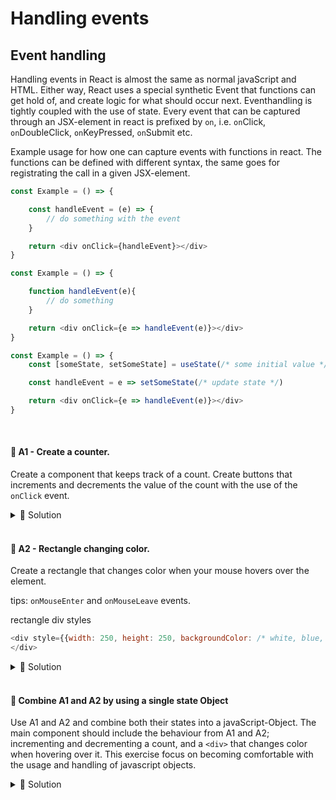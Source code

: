 # Handling events

## Event handling

Handling events in React is almost the same as normal javaScript and HTML. Either way, React uses a special synthetic Event that functions can get hold of, and create logic for what should occur next. Eventhandling is tightly coupled with the use of state. Every event that can be captured through an JSX-element in react is prefixed by `on`, i.e. `on`Click, `on`DoubleClick, `on`KeyPressed, `on`Submit etc.

Example usage for how one can capture events with functions in react. The functions can be defined with different syntax, the same goes for registrating the call in a given JSX-element.

```js
const Example = () => {

    const handleEvent = (e) => {
        // do something with the event
    }

    return <div onClick={handleEvent}></div>
}

```
```js
const Example = () => {

    function handleEvent(e){
        // do something
    }

    return <div onClick={e => handleEvent(e)}></div>
}

```
```js
const Example = () => {
    const [someState, setSomeState] = useState(/* some initial value */)

    const handleEvent = e => setSomeState(/* update state */)

    return <div onClick={e => handleEvent(e)}></div>
}

```

<br>


#### 📌 A1 - Create a counter.

Create a component that keeps track of a count. Create buttons that increments and decrements the value of the count with the use of the `onClick` event.

<details><summary>🔑 Solution</summary>
<br>

Solution 1: Inline setState functions directly in the JSX-abbreviation of the `<button>` html element
```jsx
const Counter = () => {
    const [count, setCount] = useState(0);

    return (
    <React.Fragment>
        <h1>My count: {count}</h1>
        <button onClick={() => setState(count + 1)}>Increment by 1</button>
        <button onClick={() => setState(count + 1)}>Decrement by 1</button>
    <React.Fragment>
    )
}
```

<br>

Solution 2: Creating named functions.
<br>

```jsx
const Counter = () => {
    const [count, setCount] = useState(0);

    const increment = () => setCount(count + 1);
    
    const decrement = () => setCount(count - 1);

    return (
    <React.Fragment>
        <h1>My count: {count}</h1>
        <button onClick={increment}>Increment by 1</button>
        <button onClick={decrement}>Decrement by 1</button>
    <React.Fragment>
    )
}
```

<br>

Solution 3 securing correct state.

```jsx
const Counter = () => {
    const [count, setCount] = useState(0);

    const increment = () => setCount(prevCount => prevCount + 1);
    
    const decrement = () => setCount(prevCount => prevCount - 1);

    return (
    <React.Fragment>
        <h1>My count: {count}</h1>
        <button onClick={increment}>Increment by 1</button>
        <button onClick={decrement}>Decrement by 1</button>
    <React.Fragment>
    )
}
```
</details>

<br>

#### 📌 A2 - Rectangle changing color.

Create a rectangle that changes color when your mouse hovers over the element.

tips: `onMouseEnter` and `onMouseLeave` events.

rectangle div styles

```js
<div style={{width: 250, height: 250, backgroundColor: /* white, blue, black, yellow, purple  */}}>
</div>
```

<details><summary>🔑 Solution</summary>
<br>

The state defined by useState has the naming convention offered by JS-Objects. i.e.

```js
const backgroundColor = "white";

const myObject = {
    backgroundColor: backgroundColor
}

//shorthand
const myObjectWithShorthand = { backgroundColor }

// myObject === myObjectWithShortand (true)
```
```jsx
const Counter = () => {
    const [backgroundColor, setBackgroundColor] = useState("white");

    const handleMouseEnter = () => setBackgroundColor("purple");

    const handleMouseLeave = () => setBackgroundColor("white");

    return (
    <React.Fragment>
        <div
        style={{width: 250, height: 250, backgroundColor}}
        onMouseEnter={handleMouseEnter}
        onMouseLeave={handleMouseLeave}
        >
        </div>
    <React.Fragment>
    )
}
```
</details>

<br>

#### 💎 Combine A1 and A2 by using a single state Object

Use A1 and A2 and combine both their states into a javaScript-Object. The main component should include the behaviour from A1 and A2; incrementing and decrementing a count, and a `<div>` that changes color when hovering over it. This exercise focus on becoming comfortable with the usage and handling of javascript objects. 

<details><summary>🔑 Solution</summary>

The solution can be written in numerous ways based on javascript preferences with objects and function handling.
All the examples are doing the exact same. 

```jsx
setState({ backgroundColor, count}) => {
    return { backgroundColor, count: count + 1}
})

setState(prevState => {
    return { ...prevState, count: prevState.count + 1}
});

setState(prevState => {
    return { backgroundColor: prevState.backgroundColor, count: prevState.count + 1 }
})

//Personal favorite by always destructuring and using shorthand object return. if the state object is large, update only the object entry that you want.

setState(({ count, ...prevState}) => ({ ...prevState, count: count + 1}))
```
<br>

```jsx
const App = () => {
  const [state, setState] = useState({ backgroundColor: "white", count: 0 })

  const increment = () => setState(prevState => {
    return { backgroundColor: prevState.backgroundColor, count: prevState.count + 1 }
  });
  
  const decrement = () => setState(({ count, ...prevState}) => ({
    ...prevState, count: count - 1})
  )

  const handleMouseEnter = () => setState(prevState => ({
      count: prevState.count, backgroundColor: "purple"
  }));

  const handleMouseLeave = () => setState(prevState =>  ({
      ...prevState, backgroundColor: "white"
  }));

  const {
      count,
      backgroundColor
  } = state;

  return (
      <React.Fragment>
          <div
          style={{width: 250, height: 250, backgroundColor}}
          onMouseEnter={handleMouseEnter}
          onMouseLeave={handleMouseLeave}
          />
          <h1>My count: {count}</h1>
          <button onClick={increment}>Increment by 1</button>
          <button onClick={decrement}>Decrement by 1</button>
      </React.Fragment>
  )
}
```
</details>

